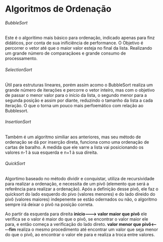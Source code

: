 # Algoritmos de Ordenação

###### BubbleSort

Este é o algoritimo mais básico para ordenação, indicado apenas para finz didáticos, por conta de sua inificiência de performance.
O Objetivo é percorrer o vetor até que o maior valor esteja no final da lista. Realizando um grande número de comparaçãoes e grande consumo de processamento.

###### SelectionSort

Útil para estruturas lineares, porém assim acomo o BubbleSort realiza um grande número de iterações e percorre o vetor inteiro, mas 
com o objetivo de passar o menor valor para o início da lista, o segundo menor para a segunda posição e assim por diante, reduzindo o tamanho
da lista a cada iteração. O que o torna um pouco mais perfoemático com relação ao Bubblesort.

###### InsertionSort

Também é um algoritmo similiar aos anteriores, mas seu método de ordenação se dá por inserção direta, funciona como uma ordenação de cartas de baralho.
A medida que ele varre a lista vai posicionando os valores n-1 à sua esquerda e n+1 à sua direita.

###### QuickSort

Algortimo baseado no método dividir e conquistar, utiliza de recursividade para realizar a ordenação, e necessita de um 
pivô (elemento que será a referência para realizar a ordenação). Após a definição desse pivô, ele faz o quicksort do lado esquerdo do pivo (valores menores)
e do lado direido do pivô (valores maiores) indepenente se estão odernados ou não, o algoritmo sempre irá deixar o pivô na posição correta.

Ao partir da esquerda para direita **inicio---> valor maior que pivô** ele verifica se o valor é maior do que o pivô, se encontrar o valor maior ele para, e então começa a verificação do 
lado direto. **valor menor que pivô<----fim** realiza o mesmo procedimento até encontrar um valor que seja menor do que o pivô, ao encontrar o valor ele para e realiza a troca entre valores.
